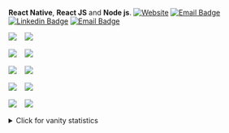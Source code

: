 **React Native**, **React JS** and **Node js**. [![Website](https://img.shields.io/website?label=numan.dev&style=flat-square&url=https://numan.dev)](https://numan.dev) [![Email Badge](https://img.shields.io/stackexchange/stackoverflow/r/8079868?label=StackOverFlow&logo=stackoverflow)](https://stackoverflow.com/users/8079868/muhammad-numan?tab=profile) [![Linkedin Badge](https://img.shields.io/badge/-linkedin-blue?style=flat-square&logo=Linkedin&logoColor=white&link=https://www.linkedin.com/in/josesousaneto/)](https://www.linkedin.com/in/nomi9995) [![Email Badge](https://img.shields.io/badge/muhammadnuman70@gmail.com-red?style=flat-square&logo=Gmail&logoColor=white&link=mailto:muhammadnuman70@gmail.com)](mailto:muhammadnuman70@gmail.com)

[![](https://github-readme-stats.vercel.app/api/pin?username=nomi9995&repo=react-native-bottomsheet-reanimated)](https://github.com/nomi9995/react-native-bottomsheet-reanimated) &nbsp;&nbsp;&nbsp;[![](https://github-readme-stats.vercel.app/api/pin?username=Shobbak&repo=react-native-compressor)](https://github.com/Shobbak/react-native-compressor)

[![](https://github-readme-stats.vercel.app/api/pin?username=nomi9995&repo=react-native-curved-bottom-tabbar)](https://github.com/nomi9995/react-native-curved-bottom-tabbar) &nbsp;&nbsp;&nbsp;[![](https://github-readme-stats.vercel.app/api/pin?username=nomi9995&repo=mtsl)](https://github.com/nomi9995/mtsl)

[![](https://github-readme-stats.vercel.app/api/pin?username=nomi9995&repo=react-native-interactable-reanimated)](https://github.com/nomi9995/react-native-interactable-reanimated) &nbsp;&nbsp;&nbsp;[![](https://github-readme-stats.vercel.app/api/pin?username=nomi9995&repo=intellij-merge-tool)](https://github.com/nomi9995/intellij-merge-tool)

[![](https://github-readme-stats.vercel.app/api/pin?username=nomi9995&repo=react-native-keys)](https://github.com/nomi9995/react-native-keys) &nbsp;&nbsp;&nbsp;[![](https://github-readme-stats.vercel.app/api/pin?username=nomi9995&repo=react-native-image-compressor)](https://github.com/nomi9995/react-native-image-compressor)

[![](https://github-readme-stats.vercel.app/api/pin?username=nomi9995&repo=linkedin-auto-bot)](https://github.com/nomi9995/linkedin-auto-bot) &nbsp;&nbsp;&nbsp;[![](https://github-readme-stats.vercel.app/api/pin?username=nomi9995&repo=clone-boilerplate)](https://github.com/nomi9995/clone-boilerplate)


<details>
<summary>Click for vanity statistics</summary>

![Numan's GitHub stats](https://github-readme-stats.vercel.app/api?username=nomi9995)
